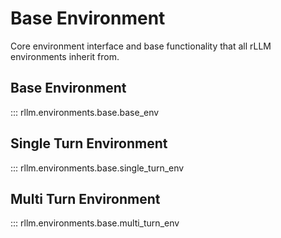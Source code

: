 # Base Environment

Core environment interface and base functionality that all rLLM environments inherit from.

## Base Environment

::: rllm.environments.base.base_env

## Single Turn Environment

::: rllm.environments.base.single_turn_env

## Multi Turn Environment

::: rllm.environments.base.multi_turn_env 